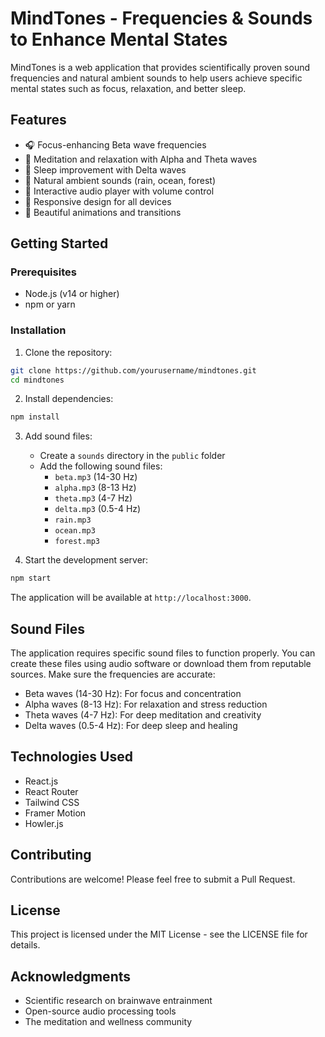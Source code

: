 # MindTones - Frequencies & Sounds to Enhance Mental States

MindTones is a web application that provides scientifically proven sound frequencies and natural ambient sounds to help users achieve specific mental states such as focus, relaxation, and better sleep.

## Features

- 🎧 Focus-enhancing Beta wave frequencies
- 🧘 Meditation and relaxation with Alpha and Theta waves
- 🌙 Sleep improvement with Delta waves
- 🌿 Natural ambient sounds (rain, ocean, forest)
- 🎵 Interactive audio player with volume control
- 📱 Responsive design for all devices
- 🎨 Beautiful animations and transitions

## Getting Started

### Prerequisites

- Node.js (v14 or higher)
- npm or yarn

### Installation

1. Clone the repository:
```bash
git clone https://github.com/yourusername/mindtones.git
cd mindtones
```

2. Install dependencies:
```bash
npm install
```

3. Add sound files:
   - Create a `sounds` directory in the `public` folder
   - Add the following sound files:
     - `beta.mp3` (14-30 Hz)
     - `alpha.mp3` (8-13 Hz)
     - `theta.mp3` (4-7 Hz)
     - `delta.mp3` (0.5-4 Hz)
     - `rain.mp3`
     - `ocean.mp3`
     - `forest.mp3`

4. Start the development server:
```bash
npm start
```

The application will be available at `http://localhost:3000`.

## Sound Files

The application requires specific sound files to function properly. You can create these files using audio software or download them from reputable sources. Make sure the frequencies are accurate:

- Beta waves (14-30 Hz): For focus and concentration
- Alpha waves (8-13 Hz): For relaxation and stress reduction
- Theta waves (4-7 Hz): For deep meditation and creativity
- Delta waves (0.5-4 Hz): For deep sleep and healing

## Technologies Used

- React.js
- React Router
- Tailwind CSS
- Framer Motion
- Howler.js

## Contributing

Contributions are welcome! Please feel free to submit a Pull Request.

## License

This project is licensed under the MIT License - see the LICENSE file for details.

## Acknowledgments

- Scientific research on brainwave entrainment
- Open-source audio processing tools
- The meditation and wellness community
